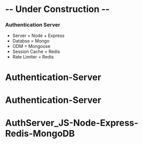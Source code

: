 # -- Under Construction --

### Authentication Server

- Server = Node + Express
- Databse = Mongo
- ODM = Mongoose
- Session Cache = Redis
- Rate Limiter = Redis
# Authentication-Server
# Authentication-Server
# AuthServer_JS-Node-Express-Redis-MongoDB
